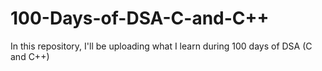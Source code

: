 # 100-Days-of-DSA-C-and-C++
In this repository, I'll be uploading what I learn during 100 days of DSA (C and C++)
